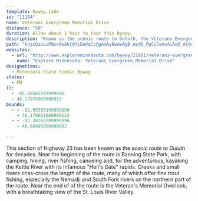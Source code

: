 ```yaml
---
template: byway.jade
id: "11184"
name: Veterans Evergreen Memorial Drive
distance: "50"
duration: Allow about 1 hour to tour this byway.
description: "Known as the scenic route to Duluth, the Veterans Evergreen Memorial Scenic Drive offers a wide variety of activities for visitors to enjoy."
path: "knzxGzzvuPNsxAoAk{@YiDe@qCc@gAmAyBwAwAgB_As@O_PgCcCeAcAcAo@_A{@cBw@mC_@eCE_B?oq@Hag@T_e@BoVC}bACaCQoBs@yDcCsDyCmBmA_@cEe@aAWaA_@eAy@y@y@i@_As@gBu@eCqEua@i@eDcAmDoDaIik@ow@egA}yAoiB_fCkX{^gaAa`AmVoVoB_CyDmFkjDgyFisAoyBa\\yi@oe@qv@ol@iz@w_AutAwHuHyVcOmPmLoBsBcf@gn@egAiwAqEyE{CyBco@e_@gGgEcDsDecAq~AeCsD}CsDwA_DeCgEi`@on@ob@{o@qGmG}K{G}D_E}B_DyCcFqBsFeAgFsCoK}Pg\\iXob@kL_PiI}IuAaBoGeGqFyGk^iLmV{JgFgEmC_DcBgCoDyDoL{O{BoCqDqFiCiIqAkHk@cFoAuGwCsIqFqHi@aA_I{H}EsFwAmB{HgNcMqVuK}R}EsJ_BuD}BeG}DiIeOk^uI{RiH}LoNgQmUkZ}DyDmEyCcRaFsEuCgDwDeMqTeCsCmE{Di~DklCoD}DeHqMo@aBcHaV_BmDmCaEsRqWcBsBmD_DmEeCkCeAmgAu^wAk@cCgB_CyCaBcEo@}CWsBy@aLcA}EiAcCqB}BeA_AoAo@_ASoo@_E}De@yCy@gHmD}G_HwEcHsEsH}AeD_BoE}A{Gu@yFsBaSy@{Dy@kC}Wom@{BuEeB_DeCyDkFoFqJkHsjAew@gDqBcIuD}hCecAyGsEsCaCMWeCsB_JgI{A_AiBs@aC_@_C?aMrBgDVoB@ql@aB}CNeB\\yJdCo@FyCMgCq@uAu@a\\{WwBm@mDg@cGKiCWsBm@gEqB_NuHkAg@gAs@uAi@wCg@{GGaAKgEmAiCsC}@}AiGwLy@kAcBuA}@i@s@UkBWgZKaGMkEs@eBm@_B}@oCsBcYqZaB{AsByA}BqA_PaE_CqAwB_ByCaDyBuDyBmFmEmQcA{CqKkTaIsN_b@uo@aCkFeAiDiDgPcAyDcCoFaLaQ]aAoDkFi@aBUyAMaBHwB`Cya@x@oQCmBIsAk@yDwA{GUsDDkEXsDbBcN~@kR~@uTRyB~@_FnLw\\nA}Dh@yCf@}DRcF?ct@HcDN{BZuCpEmRXgBHsA?sDW_D[kBs@oBu@yAoAyAcBeAoAg@sBKi@DC{x@EuAo@yE?iHNcBhAaDnAgE\\sAZ}B\\iDJeFCsAQaASs@OqAi@mb@"
websites: 
  - url: "http://www.exploreminnesota.com/byway/21881/veterans-evergreen-memorial"
    name: "Explore Minnesota- Veterans Evergreen Memorial Drive"
designations: 
  - Minnesota State Scenic Byway
states: 
  - MN
ll: 
  - -92.85565199999996
  - 46.17974900000013
bounds: 
  - - -92.85565199999996
    - 46.179661000000124
  - - -92.20165299999996
    - 46.66085800000002

---
```


This section of Highway 23 has been known as the <cite>scenic route to Duluth</cite> for decades. Near the beginning of the route is Banning State Park, with camping, hiking, river fishing, canoeing and, for the adventurous, kayaking the Kettle River with its infamous "Hell's Gate" rapids. Creeks and small rivers criss-cross the length of the route, many of which offer fine trout fishing, especially the Nemadji and South Fork rivers on the northern part of the route. Near the end of of the route is the Veteran's Memorial Overlook, with a breathtaking view of the St. Louis River Valley.  
